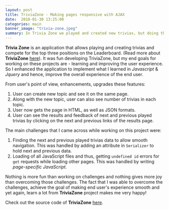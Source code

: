 ```yaml
---
layout: post
title: TriviaZone - Making pages responsive with AJAX
date:  2018-01-30 13:25:00
categories: main
banner_image: "trivia-zone.jpeg"
summary: In Trivia Zone we played and created new trivias, but doing the same is more fun when the pages are responsive.
---
```


**Trivia Zone** is an application that allows playing and creating trivias and compete for the top three positions on the Leaderboard. (Read more about **TriviaZone** [here](http://www.soumyathinks.com/main/2017/12/03/trivia-zone-a-fun-way-of-testing-your-knowledge.html)).
It was fun developing TriviaZone, but my end goals for working on these projects are - learning and improving the user experience. So I enhanced the application to implement what I learned in _Javascript_ & _Jquery_ and hence, improve the overall experience of the end user.

From user's point of view, enhancements, upgrades these features:
1. User can create new topic and see it on the same page.
2. Along with the new topic, user can also see number of trivias in each topic.
3. User now gets the page in HTML, as well as JSON formats.
4. User can see the results and feedback of next and previous played trivias by clicking on the next and previous links of the results page.

The main challenges that I came across while working on this project were:
1. Finding the next and previous played trivias data to allow smooth navigation. This was handled by adding an attribute in `Serializer` to hold next and previous data.
2. Loading of all JavaScript files and thus, getting `undefined id` errors for `get` requests while loading other pages. This was handled by writing _page-specific JavaScript_.

Nothing is more fun than working on challenges and nothing gives more joy than overcoming those challenges. The fact that I was able to overcome the challenges, achieve the goal of making end user's experience smooth and yet again, learn a lot from **TriviaZone** project makes me very happy!

Check out the source code of **TriviaZone** [here](https://github.com/soumyaveer/trivia-zone).


